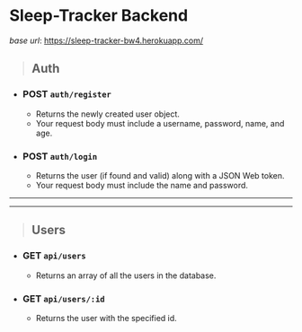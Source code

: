 # Sleep-Tracker Backend

_base url_: https://sleep-tracker-bw4.herokuapp.com/

> ## Auth
  - ### **POST** `auth/register`
    - Returns the newly created user object.
    - Your request body must include a username, password, name, and age.

  - ### **POST** `auth/login`
    - Returns the user (if found and valid) along with a JSON Web token.
    - Your request body must include the name and password.

--------
________

> ## Users

  - ### **GET** `api/users`
    - Returns an array of all the users in the database.
  
  - ### **GET** `api/users/:id`
    - Returns the user with the specified id.




